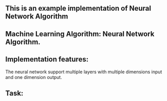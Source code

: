 ## This is an example implementation of Neural Network Algorithm

## Machine Learning Algorithm: Neural Network Algorithm.

## Implementation features:
The neural network support multiple layers with multiple dimensions input and one dimension output.

## Task:

